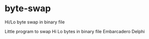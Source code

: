 # byte-swap
Hi/Lo byte swap in binary file

Little program to swap Hi Lo bytes in binary file
Embarcadero Delphi
